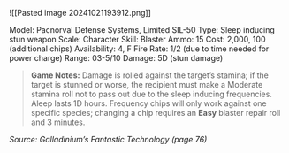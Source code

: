 ![[Pasted image 20241021193912.png]]

Model: Pacnorval Defense Systems, Limited SIL-50
Type: Sleep inducing stun weapon
Scale: Character
Skill: Blaster
Ammo: 15
Cost: 2,000, 100 (additional chips)
Availability: 4, F
Fire Rate: 1/2 (due to time needed for power charge)
Range: 03-5/10
Damage: 5D (stun damage)

> **Game Notes:** 
> Damage is rolled against the target’s stamina; if the target is stunned or worse, the recipient must make a Moderate stamina roll not to pass out due to the sleep inducing frequencies. Aleep lasts 1D hours. Frequency chips will only work against one specific species; changing a chip requires an **Easy** blaster repair roll and 3 minutes. 

*Source: Galladinium’s Fantastic Technology (page 76)*